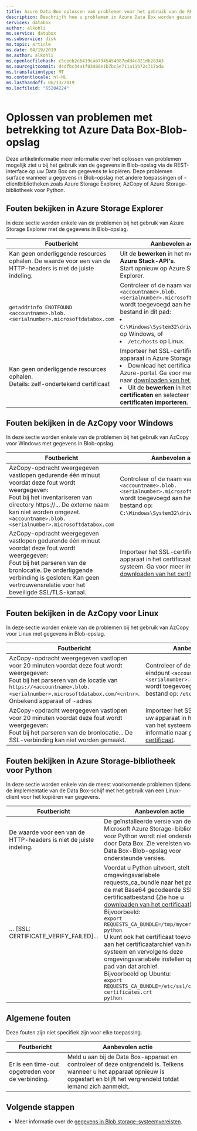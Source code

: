 ```yaml
---
title: Azure Data Box oplossen van problemen voor het gebruik van de REST-interface | Microsoft Docs
description: Beschrijft hoe u problemen in Azure Data Box worden gezien bij het kopiëren van gegevens is via de REST-interface.
services: databox
author: alkohli
ms.service: databox
ms.subservice: disk
ms.topic: article
ms.date: 04/19/2019
ms.author: alkohli
ms.openlocfilehash: c5ceeb2e6419cab7945454087edd4c821db28343
ms.sourcegitcommit: d4dfbc34a1f03488e1b7bc5e711a11b72c717ada
ms.translationtype: MT
ms.contentlocale: nl-NL
ms.lasthandoff: 06/13/2019
ms.locfileid: "65204224"
---
```

# <a name="troubleshoot-issues-related-to-azure-data-box-blob-storage"></a>Oplossen van problemen met betrekking tot Azure Data Box-Blob-opslag

Deze artikelinformatie meer informatie over het oplossen van problemen mogelijk ziet u bij het gebruik van de gegevens in Blob-opslag via de REST-interface op uw Data Box om gegevens te kopiëren. Deze problemen surface wanneer u gegevens in Blob-opslag met andere toepassingen of -clientbibliotheken zoals Azure Storage Explorer, AzCopy of Azure Storage-bibliotheek voor Python.

## <a name="errors-seen-in-azure-storage-explorer"></a>Fouten bekijken in Azure Storage Explorer

In deze sectie worden enkele van de problemen bij het gebruik van Azure Storage Explorer met de gegevens in Blob-opslag.

|Foutbericht  |Aanbevolen actie |
|---------|---------|
|Kan geen onderliggende resources ophalen. De waarde voor een van de HTTP-headers is niet de juiste indeling.|Uit de **bewerken** in het menu **doel Azure Stack-API's**. <br>Start opnieuw op Azure Storage Explorer.|
|`getaddrinfo ENOTFOUND <accountname>.blob.<serialnumber>.microsoftdatabox.com` |Controleer of de naam van het eindpunt `<accountname>.blob.<serialnumber>.microsoftdatabox.com` wordt toegevoegd aan het hosts-bestand in dit pad: <li>`C:\Windows\System32\drivers\etc\hosts` op Windows, of </li><li> `/etc/hosts` op Linux.</li>|
|Kan geen onderliggende resources ophalen. <br>Details: zelf-ondertekend certificaat |Importeer het SSL-certificaat voor uw apparaat in Azure Storage Explorer: <li>Download het certificaat van de Azure-portal. Ga voor meer informatie naar [downloaden van het certificaat](data-box-deploy-copy-data-via-rest.md#download-certificate).</li><li>Uit de **bewerken** in het menu **SSL-certificaten** en selecteer vervolgens **certificaten importeren**.</li>|

## <a name="errors-seen-in-azcopy-for-windows"></a>Fouten bekijken in de AzCopy voor Windows

In deze sectie worden enkele van de problemen bij het gebruik van AzCopy voor Windows met gegevens in Blob-opslag.

|Foutbericht  |Aanbevolen actie |
|---------|---------|
|AzCopy-opdracht weergegeven vastlopen gedurende één minuut voordat deze fout wordt weergegeven: <br>Fout bij het inventariseren van directory https://... De externe naam kan niet worden omgezet. `<accountname>.blob.<serialnumber>.microsoftdatabox.com`|Controleer of de naam van het eindpunt `<accountname>.blob.<serialnumber>.microsoftdatabox.com` wordt toegevoegd aan het hosts-bestand op: `C:\Windows\System32\drivers\etc\hosts`.|
|AzCopy-opdracht weergegeven vastlopen gedurende één minuut voordat deze fout wordt weergegeven: <br>Fout bij het parseren van de bronlocatie. De onderliggende verbinding is gesloten: Kan geen vertrouwensrelatie voor het beveiligde SSL/TLS-kanaal.|Importeer het SSL-certificaat voor uw apparaat in het certificaatarchief van het systeem. Ga voor meer informatie naar [downloaden van het certificaat](data-box-deploy-copy-data-via-rest.md#download-certificate).|


## <a name="errors-seen-in-azcopy-for-linux"></a>Fouten bekijken in de AzCopy voor Linux

In deze sectie worden enkele van de problemen bij het gebruik van AzCopy voor Linux met gegevens in Blob-opslag.

|Foutbericht  |Aanbevolen actie |
|---------|---------|
|AzCopy-opdracht weergegeven vastlopen voor 20 minuten voordat deze fout wordt weergegeven: <br>Fout bij het parseren van de locatie van `https://<accountname>.blob.<serialnumber>.microsoftdatabox.com/<cntnr>`. Onbekend apparaat of -adres|Controleer of de naam van het eindpunt `<accountname>.blob.<serialnumber>.microsoftdatabox.com` wordt toegevoegd aan het hosts-bestand op: `/etc/hosts`.|
|AzCopy-opdracht weergegeven vastlopen voor 20 minuten voordat deze fout wordt weergegeven: <br>Fout bij het parseren van de bronlocatie... De SSL-verbinding kan niet worden gemaakt.|Importeer het SSL-certificaat voor uw apparaat in het certificaatarchief van het systeem. Ga voor meer informatie naar [downloaden van het certificaat](data-box-deploy-copy-data-via-rest.md#download-certificate).|

## <a name="errors-seen-in-azure-storage-library-for-python"></a>Fouten bekijken in Azure Storage-bibliotheek voor Python

In deze sectie worden enkele van de meest voorkomende problemen tijdens de implementatie van de Data Box-schijf met het gebruik van een Linux-client voor het kopiëren van gegevens.

|Foutbericht  |Aanbevolen actie |
|---------|---------|
|De waarde voor een van de HTTP-headers is niet de juiste indeling. |De geïnstalleerde versie van de Microsoft Azure Storage-bibliotheek voor Python wordt niet ondersteund door Data Box. Zie vereisten voor Azure Data Box-Blob-opslag voor ondersteunde versies.|
|… [SSL: CERTIFICATE_VERIFY_FAILED]...|Voordat u Python uitvoert, stelt u de omgevingsvariabele requests_ca_bundle naar het pad van de met Base64 gecodeerde SSL-certificaatbestand (Zie hoe u [downloaden van het certificaat](data-box-deploy-copy-data-via-rest.md#download-certificate)). <br>Bijvoorbeeld:<br>`export REQUESTS_CA_BUNDLE=/tmp/mycert.cer` <br>`python` <br>U kunt ook het certificaat toevoegen aan het certificaatarchief van het systeem en vervolgens deze omgevingsvariabele instellen op het pad van dat archief. <br> Bijvoorbeeld op Ubuntu: <br>`export REQUESTS_CA_BUNDLE=/etc/ssl/certs/ca-certificates.crt` <br>`python`|


## <a name="common-errors"></a>Algemene fouten

Deze fouten zijn niet specifiek zijn voor elke toepassing.

|Foutbericht  |Aanbevolen actie |
|---------|---------|
|Er is een time-out opgetreden voor de verbinding. |Meld u aan bij de Data Box-apparaat en controleer of deze ontgrendeld is. Telkens wanneer u het apparaat opnieuw is opgestart en blijft het vergrendeld totdat iemand zich aanmeldt.|

## <a name="next-steps"></a>Volgende stappen

- Meer informatie over de [gegevens in Blob storage-systeemvereisten](data-box-system-requirements-rest.md).
